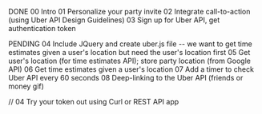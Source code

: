 DONE
00 Intro
01 Personalize your party invite
02 Integrate call-to-action (using Uber API Design Guidelines)
03 Sign up for Uber API, get authentication token

PENDING
04 Include JQuery and create uber.js file -- we want to get time estimates given a user's location but need the user's location first
05 Get user's location (for time estimates API); store party location (from Google API)
06 Get time estimates given a user's location
07 Add a timer to check Uber API every 60 seconds
08 Deep-linking to the Uber API (friends or money gif)

// 04 Try your token out using Curl or REST API app